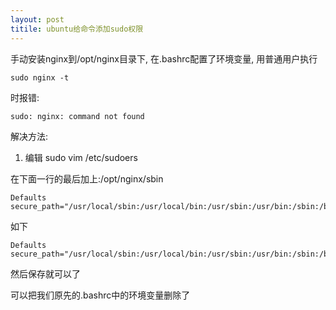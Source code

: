 ```yaml
---
layout: post
titile: ubuntu给命令添加sudo权限
---
```



手动安装nginx到/opt/nginx目录下, 在.bashrc配置了环境变量, 用普通用户执行

    sudo nginx -t

时报错:

    sudo: nginx: command not found

解决方法:

1. 编辑 sudo vim /etc/sudoers

在下面一行的最后加上:/opt/nginx/sbin
    
    Defaults   secure_path="/usr/local/sbin:/usr/local/bin:/usr/sbin:/usr/bin:/sbin:/bin"

如下

    Defaults    secure_path="/usr/local/sbin:/usr/local/bin:/usr/sbin:/usr/bin:/sbin:/bin:/opt/nginx/sbin"

然后保存就可以了

可以把我们原先的.bashrc中的环境变量删除了

